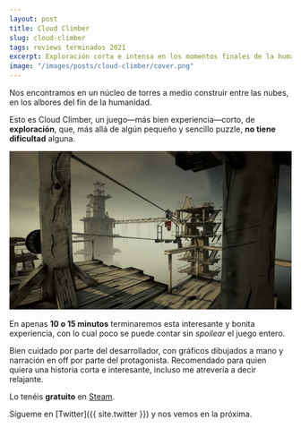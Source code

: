 ```yaml
---
layout: post
title: Cloud Climber
slug: cloud-climber
tags: reviews terminados 2021
excerpt: Exploración corta e intensa en los momentos finales de la humanidad.
image: "/images/posts/cloud-climber/cover.png"
---
```


Nos encontramos en un núcleo de torres a medio construir entre las nubes, en los albores del fin de la humanidad.

Esto es Cloud Climber, un juego—más bien experiencia—corto, de **exploración**, que, más allá de algún pequeño y sencillo puzzle, **no tiene dificultad** alguna.

![](/images/posts/cloud-climber/1.jpg)

En apenas **10 o 15 minutos** terminaremos esta interesante y bonita experiencia, con lo cual poco se puede contar sin _spoilear_ el juego entero.

Bien cuidado por parte del desarrollador, con gráficos dibujados a mano y narración en off por parte del protagonista. Recomendado para quien quiera una historia corta e interesante, incluso me atrevería a decir relajante.

Lo tenéis **gratuito** en [Steam](https://store.steampowered.com/app/1509820/Cloud_Climber/).

Sígueme en [Twitter]({{ site.twitter }}) y nos vemos en la próxima.
